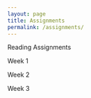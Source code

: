```yaml
---
layout: page
title: Assignments
permalink: /assignments/
---
```


Reading Assignments

Week 1

Week 2

Week 3
